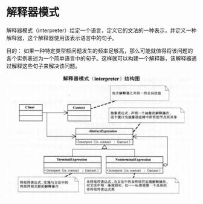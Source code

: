 # 解释器模式

解释器模式（interpreter）给定一个语言，定义它的文法的一种表示，并定义一种解释器，这个解释器使用该表示语言中的句子。

目的： 如果一种特定类型额问题发生的频率足够高，那么可能就值得将该问题的各个实例表述为一个简单语言中的句子。这样就可以构建一个解释器，该解释器通过解释这些句子来解决该问题。

![image-20210818104016283](../source/img/image-20210818104016283.png)